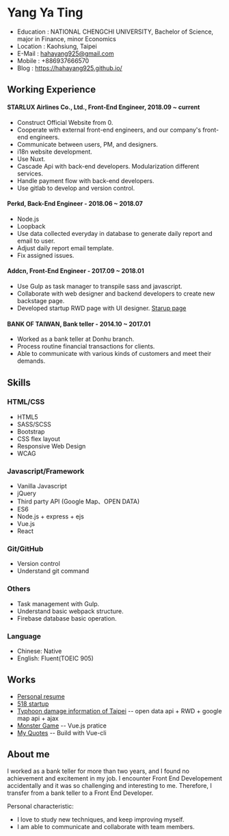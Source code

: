 # Yang Ya Ting

* Education : NATIONAL CHENGCHI UNIVERSITY, Bachelor of Science, major in Finance, minor Economics
* Location : Kaohsiung, Taipei
* E-Mail : hahayang925@gmail.com
* Mobile : +886937666570
* Blog : https://hahayang925.github.io/

## Working Experience

#### STARLUX Airlines Co., Ltd., Front-End Engineer, 2018.09 ~ current
* Construct Official Website from 0.
* Cooperate with external front-end engineers, and our company's front-end engineers.
* Communicate between users, PM, and designers.
* i18n website development.
* Use Nuxt.
* Cascade Api with back-end developers. Modularization different services.
* Handle payment flow with back-end developers.
* Use gitlab to develop and version control.

#### Perkd, Back-End Engineer - 2018.06 ~ 2018.07
* Node.js
* Loopback
* Use data collected everyday in database to generate daily report and email to user.
* Adjust daily report email template.
* Fix assigned issues.

#### Addcn, Front-End Engineer - 2017.09 ~ 2018.01
* Use Gulp as task manager to transpile sass and javascript.
* Collaborate with web designer and backend developers to create new backstage page.
* Developed startup RWD page with UI designer. [Starup page](https://www.518.com.tw/startup-jackercleaning.html)

#### BANK OF TAIWAN, Bank teller - 2014.10 ~ 2017.01
* Worked as a bank teller at Donhu branch.
* Process routine financial transactions for clients.
* Able to communicate with various kinds of customers and meet their demands.


## Skills

### HTML/CSS

* HTML5
* SASS/SCSS
* Bootstrap
* CSS flex layout
* Responsive Web Design
* WCAG


### Javascript/Framework

* Vanilla Javascript
* jQuery
* Third party API (Google Map、OPEN DATA)
* ES6
* Node.js + express + ejs
* Vue.js
* React

### Git/GitHub

* Version control
* Understand git command

### Others

* Task management with Gulp.
* Understand basic webpack structure.
* Firebase database basic operation. 

### Language

* Chinese: Native
* English: Fluent(TOEIC 905)

## Works

* [Personal resume](https://hahayang925.github.io/resume/)
* [518 startup](https://www.518.com.tw/startup-jackercleaning.html)
* [Typhoon damage information of Taipei](https://hahayang925.github.io/typhoon/)
  -- open data api + RWD + google map api + ajax
* [Monster Game](https://hahayang925.github.io/monstergame/)
  --  Vue.js pratice
* [My Quotes](https://hahayang925.github.io/myQuote/)
  -- Build with Vue-cli
  
## About me

I worked as a bank teller for more than two years, and I found no achievement and excitement in my job. I encounter Front End Developement accidentally and it was so challenging and interesting to me. Therefore, I transfer from a bank teller to a Front End Developer.

Personal characteristic:
* I love to study new techniques, and keep improving myself.
* I am able to communicate and collaborate with team members.
